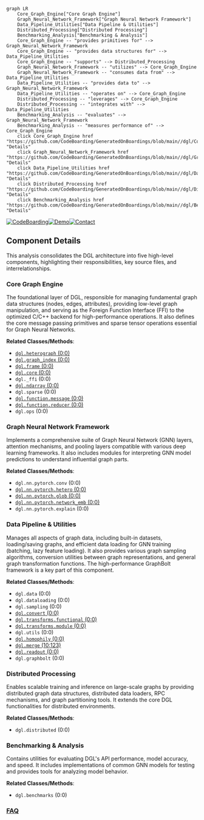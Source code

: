 ```mermaid
graph LR
    Core_Graph_Engine["Core Graph Engine"]
    Graph_Neural_Network_Framework["Graph Neural Network Framework"]
    Data_Pipeline_Utilities["Data Pipeline & Utilities"]
    Distributed_Processing["Distributed Processing"]
    Benchmarking_Analysis["Benchmarking & Analysis"]
    Core_Graph_Engine -- "provides primitives for" --> Graph_Neural_Network_Framework
    Core_Graph_Engine -- "provides data structures for" --> Data_Pipeline_Utilities
    Core_Graph_Engine -- "supports" --> Distributed_Processing
    Graph_Neural_Network_Framework -- "utilizes" --> Core_Graph_Engine
    Graph_Neural_Network_Framework -- "consumes data from" --> Data_Pipeline_Utilities
    Data_Pipeline_Utilities -- "provides data to" --> Graph_Neural_Network_Framework
    Data_Pipeline_Utilities -- "operates on" --> Core_Graph_Engine
    Distributed_Processing -- "leverages" --> Core_Graph_Engine
    Distributed_Processing -- "integrates with" --> Data_Pipeline_Utilities
    Benchmarking_Analysis -- "evaluates" --> Graph_Neural_Network_Framework
    Benchmarking_Analysis -- "measures performance of" --> Core_Graph_Engine
    click Core_Graph_Engine href "https://github.com/CodeBoarding/GeneratedOnBoardings/blob/main//dgl/Core_Graph_Engine.md" "Details"
    click Graph_Neural_Network_Framework href "https://github.com/CodeBoarding/GeneratedOnBoardings/blob/main//dgl/Graph_Neural_Network_Framework.md" "Details"
    click Data_Pipeline_Utilities href "https://github.com/CodeBoarding/GeneratedOnBoardings/blob/main//dgl/Data_Pipeline_Utilities.md" "Details"
    click Distributed_Processing href "https://github.com/CodeBoarding/GeneratedOnBoardings/blob/main//dgl/Distributed_Processing.md" "Details"
    click Benchmarking_Analysis href "https://github.com/CodeBoarding/GeneratedOnBoardings/blob/main//dgl/Benchmarking_Analysis.md" "Details"
```
[![CodeBoarding](https://img.shields.io/badge/Generated%20by-CodeBoarding-9cf?style=flat-square)](https://github.com/CodeBoarding/GeneratedOnBoardings)[![Demo](https://img.shields.io/badge/Try%20our-Demo-blue?style=flat-square)](https://www.codeboarding.org/demo)[![Contact](https://img.shields.io/badge/Contact%20us%20-%20contact@codeboarding.org-lightgrey?style=flat-square)](mailto:contact@codeboarding.org)

## Component Details

This analysis consolidates the DGL architecture into five high-level components, highlighting their responsibilities, key source files, and interrelationships.

### Core Graph Engine
The foundational layer of DGL, responsible for managing fundamental graph data structures (nodes, edges, attributes), providing low-level graph manipulation, and serving as the Foreign Function Interface (FFI) to the optimized C/C++ backend for high-performance operations. It also defines the core message passing primitives and sparse tensor operations essential for Graph Neural Networks.


**Related Classes/Methods**:

- <a href="https://github.com/dmlc/dgl/blob/master/python/dgl/heterograph.py#L0-L0" target="_blank" rel="noopener noreferrer">`dgl.heterograph` (0:0)</a>
- <a href="https://github.com/dmlc/dgl/blob/master/python/dgl/graph_index.py#L0-L0" target="_blank" rel="noopener noreferrer">`dgl.graph_index` (0:0)</a>
- <a href="https://github.com/dmlc/dgl/blob/master/python/dgl/frame.py#L0-L0" target="_blank" rel="noopener noreferrer">`dgl.frame` (0:0)</a>
- <a href="https://github.com/dmlc/dgl/blob/master/python/dgl/core.py#L0-L0" target="_blank" rel="noopener noreferrer">`dgl.core` (0:0)</a>
- `dgl._ffi` (0:0)
- <a href="https://github.com/dmlc/dgl/blob/master/python/dgl/ndarray.py#L0-L0" target="_blank" rel="noopener noreferrer">`dgl.ndarray` (0:0)</a>
- `dgl.sparse` (0:0)
- <a href="https://github.com/dmlc/dgl/blob/master/python/dgl/function/message.py#L0-L0" target="_blank" rel="noopener noreferrer">`dgl.function.message` (0:0)</a>
- <a href="https://github.com/dmlc/dgl/blob/master/python/dgl/function/reducer.py#L0-L0" target="_blank" rel="noopener noreferrer">`dgl.function.reducer` (0:0)</a>
- `dgl.ops` (0:0)


### Graph Neural Network Framework
Implements a comprehensive suite of Graph Neural Network (GNN) layers, attention mechanisms, and pooling layers compatible with various deep learning frameworks. It also includes modules for interpreting GNN model predictions to understand influential graph parts.


**Related Classes/Methods**:

- `dgl.nn.pytorch.conv` (0:0)
- <a href="https://github.com/dmlc/dgl/blob/master/python/dgl/nn/pytorch/hetero.py#L0-L0" target="_blank" rel="noopener noreferrer">`dgl.nn.pytorch.hetero` (0:0)</a>
- <a href="https://github.com/dmlc/dgl/blob/master/python/dgl/nn/pytorch/glob.py#L0-L0" target="_blank" rel="noopener noreferrer">`dgl.nn.pytorch.glob` (0:0)</a>
- <a href="https://github.com/dmlc/dgl/blob/master/python/dgl/nn/pytorch/network_emb.py#L0-L0" target="_blank" rel="noopener noreferrer">`dgl.nn.pytorch.network_emb` (0:0)</a>
- `dgl.nn.pytorch.explain` (0:0)


### Data Pipeline & Utilities
Manages all aspects of graph data, including built-in datasets, loading/saving graphs, and efficient data loading for GNN training (batching, lazy feature loading). It also provides various graph sampling algorithms, conversion utilities between graph representations, and general graph transformation functions. The high-performance GraphBolt framework is a key part of this component.


**Related Classes/Methods**:

- `dgl.data` (0:0)
- `dgl.dataloading` (0:0)
- `dgl.sampling` (0:0)
- <a href="https://github.com/dmlc/dgl/blob/master/python/dgl/convert.py#L0-L0" target="_blank" rel="noopener noreferrer">`dgl.convert` (0:0)</a>
- <a href="https://github.com/dmlc/dgl/blob/master/python/dgl/transforms/functional.py#L0-L0" target="_blank" rel="noopener noreferrer">`dgl.transforms.functional` (0:0)</a>
- <a href="https://github.com/dmlc/dgl/blob/master/python/dgl/transforms/module.py#L0-L0" target="_blank" rel="noopener noreferrer">`dgl.transforms.module` (0:0)</a>
- `dgl.utils` (0:0)
- <a href="https://github.com/dmlc/dgl/blob/master/python/dgl/homophily.py#L0-L0" target="_blank" rel="noopener noreferrer">`dgl.homophily` (0:0)</a>
- <a href="https://github.com/dmlc/dgl/blob/master/python/dgl/merge.py#L10-L123" target="_blank" rel="noopener noreferrer">`dgl.merge` (10:123)</a>
- <a href="https://github.com/dmlc/dgl/blob/master/python/dgl/readout.py#L0-L0" target="_blank" rel="noopener noreferrer">`dgl.readout` (0:0)</a>
- `dgl.graphbolt` (0:0)


### Distributed Processing
Enables scalable training and inference on large-scale graphs by providing distributed graph data structures, distributed data loaders, RPC mechanisms, and graph partitioning tools. It extends the core DGL functionalities for distributed environments.


**Related Classes/Methods**:

- `dgl.distributed` (0:0)


### Benchmarking & Analysis
Contains utilities for evaluating DGL's API performance, model accuracy, and speed. It includes implementations of common GNN models for testing and provides tools for analyzing model behavior.


**Related Classes/Methods**:

- `dgl.benchmarks` (0:0)




### [FAQ](https://github.com/CodeBoarding/GeneratedOnBoardings/tree/main?tab=readme-ov-file#faq)